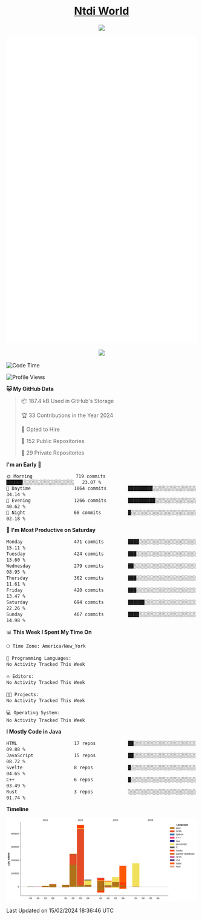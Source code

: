 <h1 align="center"><a href="https://www.ntdi.world">Ntdi World</a></h1>
<p align="center">
  <a href="https://github.com/n-tdi"><img src="https://readme-typing-svg.herokuapp.com?lines=FullStack+Developer;Web+Developer;Open-Source+Enthusiast;Java+Developer;Spigot-API%20Developer;&center=true&width=500&height=50"></a>
</p>

<div align="center">
  <img src="/github-metrics.svg"></img>
  
  <img src="https://komarev.com/ghpvc/?username=n-tdi&color=green"></img>
</div>

<!-- May use later.. idk -->
<!-- <a href="http://www.github.com/n-tdi"><img src="https://github-readme-stats.vercel.app/api?username=n-tdi&show_icons=true&hide=&count_private=true&title_color=0891b2&text_color=ffffff&icon_color=0891b2&bg_color=1c1917&hide_border=true&show_icons=true" alt="n-tdi's GitHub stats" /></a> -->

<!--START_SECTION:waka-->
![Code Time](http://img.shields.io/badge/Code%20Time-324%20hrs%2046%20mins-blue)

![Profile Views](http://img.shields.io/badge/Profile%20Views-0-blue)

**🐱 My GitHub Data** 

> 📦 187.4 kB Used in GitHub's Storage 
 > 
> 🏆 33 Contributions in the Year 2024
 > 
> 💼 Opted to Hire
 > 
> 📜 152 Public Repositories 
 > 
> 🔑 29 Private Repositories 
 > 
**I'm an Early 🐤** 

```text
🌞 Morning                719 commits         ██████░░░░░░░░░░░░░░░░░░░   23.07 % 
🌆 Daytime                1064 commits        █████████░░░░░░░░░░░░░░░░   34.14 % 
🌃 Evening                1266 commits        ██████████░░░░░░░░░░░░░░░   40.62 % 
🌙 Night                  68 commits          █░░░░░░░░░░░░░░░░░░░░░░░░   02.18 % 
```
📅 **I'm Most Productive on Saturday** 

```text
Monday                   471 commits         ████░░░░░░░░░░░░░░░░░░░░░   15.11 % 
Tuesday                  424 commits         ███░░░░░░░░░░░░░░░░░░░░░░   13.60 % 
Wednesday                279 commits         ██░░░░░░░░░░░░░░░░░░░░░░░   08.95 % 
Thursday                 362 commits         ███░░░░░░░░░░░░░░░░░░░░░░   11.61 % 
Friday                   420 commits         ███░░░░░░░░░░░░░░░░░░░░░░   13.47 % 
Saturday                 694 commits         ██████░░░░░░░░░░░░░░░░░░░   22.26 % 
Sunday                   467 commits         ████░░░░░░░░░░░░░░░░░░░░░   14.98 % 
```


📊 **This Week I Spent My Time On** 

```text
🕑︎ Time Zone: America/New_York

💬 Programming Languages: 
No Activity Tracked This Week

🔥 Editors: 
No Activity Tracked This Week

🐱‍💻 Projects: 
No Activity Tracked This Week

💻 Operating System: 
No Activity Tracked This Week
```

**I Mostly Code in Java** 

```text
HTML                     17 repos            ██░░░░░░░░░░░░░░░░░░░░░░░   09.88 % 
JavaScript               15 repos            ██░░░░░░░░░░░░░░░░░░░░░░░   08.72 % 
Svelte                   8 repos             █░░░░░░░░░░░░░░░░░░░░░░░░   04.65 % 
C++                      6 repos             █░░░░░░░░░░░░░░░░░░░░░░░░   03.49 % 
Rust                     3 repos             ░░░░░░░░░░░░░░░░░░░░░░░░░   01.74 % 
```



**Timeline**

![Lines of Code chart](https://raw.githubusercontent.com/n-tdi/n-tdi/main/assets/bar_graph.png)


 Last Updated on 15/02/2024 18:36:46 UTC
<!--END_SECTION:waka-->
